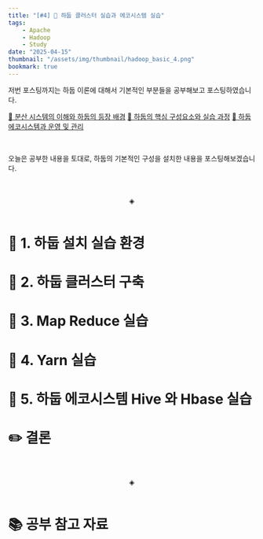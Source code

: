 ```yaml
---
title: "[#4] 📘 하둡 클러스터 실습과 에코시스템 실습"
tags:
    - Apache
    - Hadoop
    - Study
date: "2025-04-15"
thumbnail: "/assets/img/thumbnail/hadoop_basic_4.png"
bookmark: true
---
```


저번 포스팅까지는 하둡 이론에 대해서 기본적인 부분들을 공부해보고 포스팅하였습니다.

[📘 분산 시스템의 이해와 하둡의 등장 배경](https://jeondaehong.github.io/%F0%9F%93%96%20%EA%B0%9C%EC%9D%B8%20%EA%B3%B5%EB%B6%80/%F0%9F%91%89%20Apache%20Hadoop/1.%20%EB%B6%84%EC%82%B0%20%EC%8B%9C%EC%8A%A4%ED%85%9C%EC%9D%98%20%EC%9D%B4%ED%95%B4%EC%99%80%20%ED%95%98%EB%91%A1%EC%9D%98%20%EB%93%B1%EC%9E%A5%20%EB%B0%B0%EA%B2%BD.html)
[📘 하둡의 핵심 구성요소와 실습 과정](https://jeondaehong.github.io/%F0%9F%93%96%20%EA%B0%9C%EC%9D%B8%20%EA%B3%B5%EB%B6%80/%F0%9F%91%89%20Apache%20Hadoop/2.%20%ED%95%98%EB%91%A1%EC%9D%98%20%ED%95%B5%EC%8B%AC%20%EA%B5%AC%EC%84%B1%EC%9A%94%EC%86%8C%EC%99%80%20%EC%8B%A4%EC%8A%B5%20%EA%B3%BC%EC%A0%95.html)
[📘 하둡 에코시스템과 운영 및 관리](https://jeondaehong.github.io/%F0%9F%93%96%20%EA%B0%9C%EC%9D%B8%20%EA%B3%B5%EB%B6%80/%F0%9F%91%89%20Apache%20Hadoop/3.%20%ED%95%98%EB%91%A1%20%EC%97%90%EC%BD%94%EC%8B%9C%EC%8A%A4%ED%85%9C%EA%B3%BC%20%EC%9A%B4%EC%98%81%20%EB%B0%8F%20%EA%B4%80%EB%A6%AC.html)

<br>

오늘은 공부한 내용을 토대로, 하둡의 기본적인 구성을 설치한 내용을 포스팅해보겠습니다.

<br>
<br>
<div align="center">◈</div>
<br>

# 🐘 1. 하둡 설치 실습 환경



# 🐘 2. 하둡 클러스터 구축



# 🐘 3. Map Reduce 실습



# 🐘 4. Yarn 실습



# 🐘 5. 하둡 에코시스템 Hive 와 Hbase 실습



# ✏️ 결론

<br>
<br>
<div align="center">◈</div>
<br>

# 📚 공부 참고 자료
